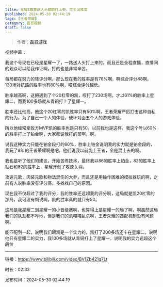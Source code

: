 ```yaml
---
title: 星耀1故意送人头都能打上去，完全没难度
published: 2024-05-30 02:44:19
tags: [王者荣耀]
category: 磊哥视频
draft: false
---
```



> 作者：[磊哥游戏](https://space.bilibili.com/268941858?spm_id_from=333.788.upinfo.head.click)

视频字幕：

我这个号现在已经是星耀一了，一路送人头打上来的，而且还是全程直播，直播间的观众可以给我作证啊，打的也是非常辛苦。

每局都在努力的降评分啊，那么现在我的胜率是有76%啊，啊综合评分48啊，130场对抗路的胜率也有80%啊，哎综合评分越低。

胜率越高啊，这把遇到了个20杠零的凯，哎打了230场啊，才以61%的胜率上星耀二，而我100多场就从青铜打上了星耀一。

胜率还比他高，他这个20杠零的凯胜率只有50%啊，王者荣耀严厉打击这种自私的行为，为了自己一个人的体验，破坏对面五个人的游戏体验。

所以他经常拿败方MVP凯的胜率也是只有50，以前我也是这样，我这个号以60%的胜率打上了铂金啊，大家都说我打的菜啊，啊。

说我这种实力只能在铂金段打的60%，胜率上铂金说明我的实力就是铂金段的，我玩了8年的王者荣耀啊是吧，他们说我以前能上王者，全是混上去的啊。

我也是听了他们的建议，开始苦练技术，最终我以86的胜率上铂金，82的胜率上钻石和82的胜率上，星耀开创了攻速关羽。

攻速元歌，肉装元歌和物法混伤的大乔，而且还是用操作困难的模拟器玩的啊，之前有人说胜率没有评分高，多找找自己的原因。

现在我不仅超过了我的评分，我的胜率还远超我的评分啊，这局就是凯20杠零的那局，我可没有胡说啊，凯的胜率真的就只有50。

这局是我星耀二到星耀一的小晋级赛啊，也算得上是星耀一的局了啊，啊虽然这局我们的队友都不咋地，但是我们的凯嘎嘎乱杀啊，王者荣耀的匹配机制没有问题啊。

能匹配到一起，说明我们跟凯是一个实力的，凯打了200多场还卡在星耀二，说明他只有星耀二的实力，我100多场就从青铜打上了星耀一，说明我的实力远超这个段位

---

链接：https://www.bilibili.com/video/BV1Zb421q7Lt

时长：02:33

发布时间：2024-05-30 02:44:19
